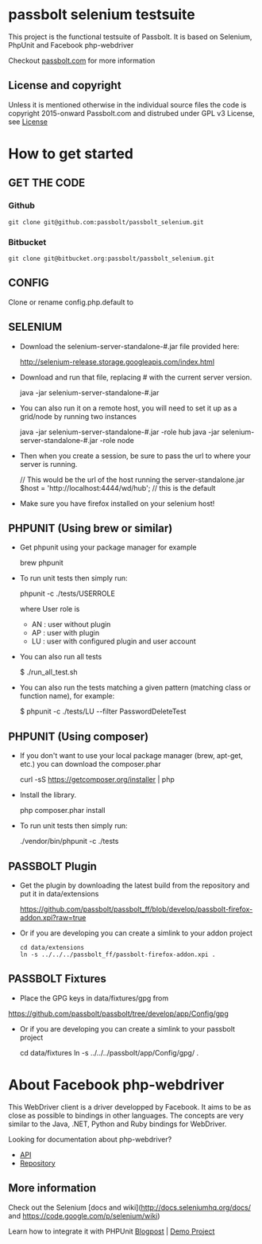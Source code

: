 passbolt selenium testsuite
===========================================

This project is the functional testsuite of Passbolt. It is based on Selenium, PhpUnit and Facebook php-webdriver

Checkout [passbolt.com](http://www.passbolt.com) for more information


## License and copyright
Unless it is mentioned otherwise in the individual source files the code is copyright 2015-onward Passbolt.com
and distrubed under GPL v3 License, see [License](license.md)


How to get started
===========================================

##  GET THE CODE

### Github

    git clone git@github.com:passbolt/passbolt_selenium.git

### Bitbucket

    git clone git@bitbucket.org:passbolt/passbolt_selenium.git

##  CONFIG

Clone or rename config.php.default to

##  SELENIUM

*   Download the selenium-server-standalone-#.jar file provided here:

    http://selenium-release.storage.googleapis.com/index.html

*   Download and run that file, replacing # with the current server version.

    java -jar selenium-server-standalone-#.jar

*   You can also run it on a remote host, you will need to set it up as a grid/node by running two instances

    java -jar selenium-server-standalone-#.jar -role hub
    java -jar selenium-server-standalone-#.jar -role node

*   Then when you create a session, be sure to pass the url to where your server is running.

    // This would be the url of the host running the server-standalone.jar
    $host = 'http://localhost:4444/wd/hub'; // this is the default

*   Make sure you have firefox installed on your selenium host!


## PHPUNIT (Using brew or similar)

*  Get phpunit using your package manager for example

    brew phpunit

*   To run unit tests then simply run:

    phpunit -c ./tests/USERROLE

    where User role is
    - AN : user without plugin
    - AP : user with plugin
    - LU : user with configured plugin and user account

* You can also run all tests

    $ ./run_all_test.sh

* You can also run the tests matching a given pattern (matching class or function name), for example:

    $ phpunit -c ./tests/LU --filter PasswordDeleteTest


## PHPUNIT (Using composer)

*   If you don't want to use your local package manager (brew, apt-get, etc.) you can download the composer.phar

    curl -sS https://getcomposer.org/installer | php

*   Install the library.

    php composer.phar install

*   To run unit tests then simply run:

    ./vendor/bin/phpunit -c ./tests


## PASSBOLT Plugin

*   Get the plugin by downloading the latest build from the repository and put it in data/extensions

    https://github.com/passbolt/passbolt_ff/blob/develop/passbolt-firefox-addon.xpi?raw=true

*   Or if you are developing you can create a simlink to your addon project

		cd data/extensions
		ln -s ../../../passbolt_ff/passbolt-firefox-addon.xpi .

## PASSBOLT Fixtures

*   Place the GPG keys in data/fixtures/gpg from

https://github.com/passbolt/passbolt/tree/develop/app/Config/gpg

*   Or if you are developing you can create a simlink to your passbolt project

    cd data/fixtures
    ln -s ../../../passbolt/app/Config/gpg/ .


About Facebook php-webdriver
===========================================

This WebDriver client is a driver developped by Facebook. It aims to be as close as possible to bindings in other languages.
The concepts are very similar to the Java, .NET, Python and Ruby bindings for WebDriver.

Looking for documentation about php-webdriver?
- [API](http://facebook.github.io/php-webdriver/)
- [Repository](https://github.com/facebook/php-webdriver)


##  More information

Check out the Selenium [docs and wiki](http://docs.seleniumhq.org/docs/ and https://code.google.com/p/selenium/wiki)

Learn how to integrate it with PHPUnit [Blogpost](http://codeception.com/11-12-2013/working-with-phpunit-and-selenium-webdriver.html) | [Demo Project](https://github.com/DavertMik/php-webdriver-demo)

